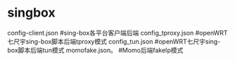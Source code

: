 # singbox

config-client.json   #sing-box各平台客户端后端
config_tproxy.json   #openWRT七尺宇sing-box脚本后端tproxy模式
config_tun.json      #openWRT七尺宇sing-box脚本后端tun模式
momofake.json。      #Momo后端fakeIp模式

